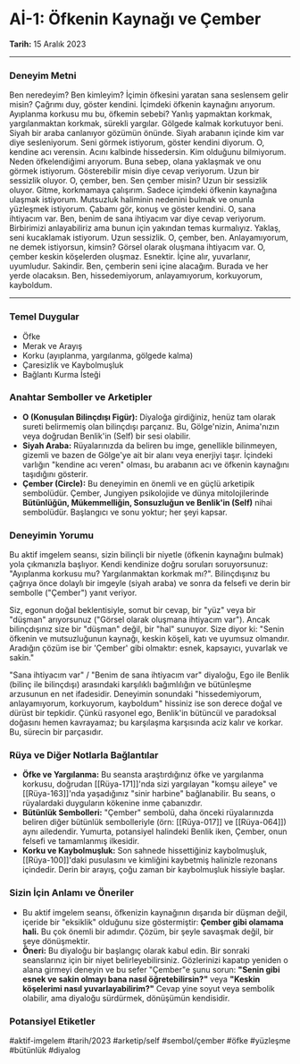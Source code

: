 # Aİ-1: Öfkenin Kaynağı ve Çember
**Tarih:** 15 Aralık 2023

---
### Deneyim Metni
Ben neredeyim? Ben kimleyim? İçimin öfkesini yaratan sana seslensem gelir misin? Çağrımı duy, göster kendini. İçimdeki öfkenin kaynağını arıyorum. Ayıplanma korkusu mu bu, öfkemin sebebi? Yanlış yapmaktan korkmak, yargılanmaktan korkmak, sürekli yargılar. Gölgede kalmak korkutuyor beni. Siyah bir araba canlanıyor gözümün önünde. Siyah arabanın içinde kim var diye sesleniyorum. Seni görmek istiyorum, göster kendini diyorum. O, kendine acı verensin. Acını kalbinde hissedersin. Kim olduğunu bilmiyorum. Neden öfkelendiğimi arıyorum. Buna sebep, olana yaklaşmak ve onu görmek istiyorum. Gösterebilir misin diye cevap veriyorum. Uzun bir sessizlik oluyor. O, çember, ben. Sen çember misin? Uzun bir sessizlik oluyor. Gitme, korkmamaya çalışırım. Sadece içimdeki öfkenin kaynağına ulaşmak istiyorum. Mutsuzluk haliminin nedenini bulmak ve onunla yüzleşmek istiyorum. Çabamı gör, konuş ve göster kendini. O, sana ihtiyacım var. Ben, benim de sana ihtiyacım var diye cevap veriyorum. Birbirimizi anlayabiliriz ama bunun için yakından temas kurmalıyız. Yaklaş, seni kucaklamak istiyorum. Uzun sessizlik. O, çember, ben. Anlayamıyorum, ne demek istiyorsun, kimsin? Görsel olarak oluşmana ihtiyacım var. O, çember keskin köşelerden oluşmaz. Esnektir. İçine alır, yuvarlanır, uyumludur. Sakindir. Ben, çemberin seni içine alacağım. Burada ve her yerde olacaksın. Ben, hissedemiyorum, anlayamıyorum, korkuyorum, kayboldum. 

---
### Temel Duygular
* Öfke
* Merak ve Arayış
* Korku (ayıplanma, yargılanma, gölgede kalma)
* Çaresizlik ve Kaybolmuşluk
* Bağlantı Kurma İsteği

### Anahtar Semboller ve Arketipler
* **O (Konuşulan Bilinçdışı Figür):** Diyaloğa girdiğiniz, henüz tam olarak sureti belirmemiş olan bilinçdışı parçanız. Bu, Gölge'nizin, Anima'nızın veya doğrudan Benlik'in (Self) bir sesi olabilir.
* **Siyah Araba:** Rüyalarınızda da beliren bu imge, genellikle bilinmeyen, gizemli ve bazen de Gölge'ye ait bir alanı veya enerjiyi taşır. İçindeki varlığın "kendine acı veren" olması, bu arabanın acı ve öfkenin kaynağını taşıdığını gösterir.
* **Çember (Circle):** Bu deneyimin en önemli ve en güçlü arketipik sembolüdür. Çember, Jungiyen psikolojide ve dünya mitolojilerinde **Bütünlüğün, Mükemmelliğin, Sonsuzluğun ve Benlik'in (Self)** nihai sembolüdür. Başlangıcı ve sonu yoktur; her şeyi kapsar.

### Deneyimin Yorumu
Bu aktif imgelem seansı, sizin bilinçli bir niyetle (öfkenin kaynağını bulmak) yola çıkmanızla başlıyor. Kendi kendinize doğru soruları soruyorsunuz: "Ayıplanma korkusu mu? Yargılanmaktan korkmak mı?". Bilinçdışınız bu çağrıya önce dolaylı bir imgeyle (siyah araba) ve sonra da felsefi ve derin bir sembolle ("Çember") yanıt veriyor.

Siz, egonun doğal beklentisiyle, somut bir cevap, bir "yüz" veya bir "düşman" arıyorsunuz ("Görsel olarak oluşmana ihtiyacım var"). Ancak bilinçdışınız size bir "düşman" değil, bir "hal" sunuyor. Size diyor ki: "Senin öfkenin ve mutsuzluğunun kaynağı, keskin köşeli, katı ve uyumsuz olmandır. Aradığın çözüm ise bir 'Çember' gibi olmaktır: esnek, kapsayıcı, yuvarlak ve sakin."

"Sana ihtiyacım var" / "Benim de sana ihtiyacım var" diyaloğu, Ego ile Benlik (bilinç ile bilinçdışı) arasındaki karşılıklı bağımlılığın ve bütünleşme arzusunun en net ifadesidir. Deneyimin sonundaki "hissedemiyorum, anlayamıyorum, korkuyorum, kayboldum" hissiniz ise son derece doğal ve dürüst bir tepkidir. Çünkü rasyonel ego, Benlik'in bütüncül ve paradoksal doğasını hemen kavrayamaz; bu karşılaşma karşısında aciz kalır ve korkar. Bu, sürecin bir parçasıdır.

### Rüya ve Diğer Notlarla Bağlantılar
* **Öfke ve Yargılanma:** Bu seansta araştırdığınız öfke ve yargılanma korkusu, doğrudan [[Rüya-171]]'nda sizi yargılayan "komşu aileye" ve [[Rüya-163]]'nda yaşadığınız "sinir harbine" bağlanabilir. Bu seans, o rüyalardaki duyguların kökenine inme çabanızdır.
* **Bütünlük Sembolleri:** "Çember" sembolü, daha önceki rüyalarınızda beliren diğer bütünlük sembolleriyle (örn: [[Rüya-017]] ve [[Rüya-064]]) aynı ailedendir. Yumurta, potansiyel halindeki Benlik iken, Çember, onun felsefi ve tamamlanmış ilkesidir.
* **Korku ve Kaybolmuşluk:** Son sahnede hissettiğiniz kaybolmuşluk, [[Rüya-100]]'daki pusulasını ve kimliğini kaybetmiş halinizle rezonans içindedir. Derin bir arayış, çoğu zaman bir kaybolmuşluk hissiyle başlar.

### Sizin İçin Anlamı ve Öneriler
* Bu aktif imgelem seansı, öfkenizin kaynağının dışarıda bir düşman değil, içeride bir "eksiklik" olduğunu size göstermiştir: **Çember gibi olamama hali.** Bu çok önemli bir adımdır. Çözüm, bir şeyle savaşmak değil, bir şeye dönüşmektir.
* **Öneri:** Bu diyaloğu bir başlangıç olarak kabul edin. Bir sonraki seanslarınız için bir niyet belirleyebilirsiniz. Gözlerinizi kapatıp yeniden o alana girmeyi deneyin ve bu sefer "Çember"e şunu sorun: **"Senin gibi esnek ve sakin olmayı bana nasıl öğretebilirsin?"** veya **"Keskin köşelerimi nasıl yuvarlayabilirim?"** Cevap yine soyut veya sembolik olabilir, ama diyaloğu sürdürmek, dönüşümün kendisidir.

### Potansiyel Etiketler
#aktif-imgelem #tarih/2023 #arketip/self #sembol/çember #öfke #yüzleşme #bütünlük #diyalog